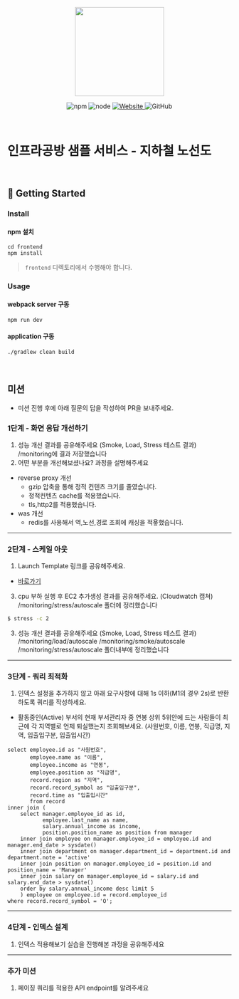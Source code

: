 <p align="center">
    <img width="200px;" src="https://raw.githubusercontent.com/woowacourse/atdd-subway-admin-frontend/master/images/main_logo.png"/>
</p>
<p align="center">
  <img alt="npm" src="https://img.shields.io/badge/npm-%3E%3D%205.5.0-blue">
  <img alt="node" src="https://img.shields.io/badge/node-%3E%3D%209.3.0-blue">
  <a href="https://edu.nextstep.camp/c/R89PYi5H" alt="nextstep atdd">
    <img alt="Website" src="https://img.shields.io/website?url=https%3A%2F%2Fedu.nextstep.camp%2Fc%2FR89PYi5H">
  </a>
  <img alt="GitHub" src="https://img.shields.io/github/license/next-step/atdd-subway-service">
</p>

<br>

# 인프라공방 샘플 서비스 - 지하철 노선도

<br>

## 🚀 Getting Started

### Install
#### npm 설치
```
cd frontend
npm install
```
> `frontend` 디렉토리에서 수행해야 합니다.

### Usage
#### webpack server 구동
```
npm run dev
```
#### application 구동
```
./gradlew clean build
```
<br>

## 미션

* 미션 진행 후에 아래 질문의 답을 작성하여 PR을 보내주세요.


### 1단계 - 화면 응답 개선하기
1. 성능 개선 결과를 공유해주세요 (Smoke, Load, Stress 테스트 결과)
/monitoring에 결과 저장했습니다
2. 어떤 부분을 개선해보셨나요? 과정을 설명해주세요
- reverse proxy 개선
  - gzip 압축을 통해 정적 컨텐츠 크기를 줄였습니다.
  - 정적컨텐츠 cache를 적용했습니다.
  - tls,http2를 적용했습니다.
- was 개선
  - redis를 사용해서 역,노선,경로 조회에 캐싱을 적욯했습니다.
---

### 2단계 - 스케일 아웃

1. Launch Template 링크를 공유해주세요.
- [바로가기](https://ap-northeast-2.console.aws.amazon.com/ec2/home?region=ap-northeast-2#LaunchTemplateDetails:launchTemplateId=lt-01791e69a8c40e4ec)

3. cpu 부하 실행 후 EC2 추가생성 결과를 공유해주세요. (Cloudwatch 캡쳐)
/monitoring/stress/autoscale
폴더에 정리했습니다
```sh
$ stress -c 2
```

3. 성능 개선 결과를 공유해주세요 (Smoke, Load, Stress 테스트 결과)
/monitoring/load/autoscale
/monitoring/smoke/autoscale
/monitoring/stress/autoscale
폴더내부에 정리했습니다
---

### 3단계 - 쿼리 최적화

1. 인덱스 설정을 추가하지 않고 아래 요구사항에 대해 1s 이하(M1의 경우 2s)로 반환하도록 쿼리를 작성하세요.

- 활동중인(Active) 부서의 현재 부서관리자 중 연봉 상위 5위안에 드는 사람들이 최근에 각 지역별로 언제 퇴실했는지 조회해보세요. (사원번호, 이름, 연봉, 직급명, 지역, 입출입구분, 입출입시간)
```
select employee.id as "사원번호",
       employee.name as "이름",
       employee.income as "연봉",
       employee.position as "직급명",
       record.region as "지역",
       record.record_symbol as "입출입구분",
       record.time as "입출입시간"
       from record
inner join (
    select manager.employee_id as id,
           employee.last_name as name,
           salary.annual_income as income,
           position.position_name as position from manager
    inner join employee on manager.employee_id = employee.id and manager.end_date > sysdate()
    inner join department on manager.department_id = department.id and department.note = 'active'
    inner join position on manager.employee_id = position.id and position_name = 'Manager'
    inner join salary on manager.employee_id = salary.id and salary.end_date > sysdate()
    order by salary.annual_income desc limit 5
    ) employee on employee.id = record.employee_id
where record.record_symbol = 'O';

```
---

### 4단계 - 인덱스 설계

1. 인덱스 적용해보기 실습을 진행해본 과정을 공유해주세요

---

### 추가 미션

1. 페이징 쿼리를 적용한 API endpoint를 알려주세요
